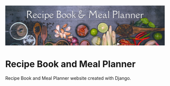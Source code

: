 ![Banner](documentation/banner.png)

# Recipe Book and Meal Planner

Recipe Book and Meal Planner website created with Django.
